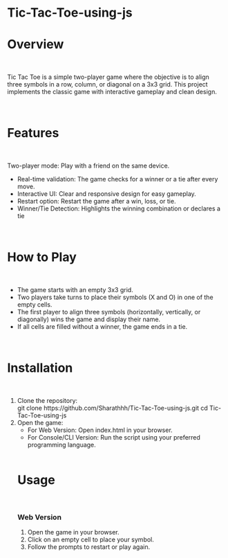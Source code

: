 # Tic-Tac-Toe-using-js

<h1>Overview</h1><br>
<p>Tic Tac Toe is a simple two-player game where the objective is to align three symbols in a row, column, or diagonal on a 3x3 grid. This project implements the classic game with interactive gameplay and clean design.

</p><br>
<h1>Features</h1><br>
<p>Two-player mode: Play with a friend on the same device.
  <ul>
<li>Real-time validation: The game checks for a winner or a tie after every move.</li>
<li>Interactive UI: Clear and responsive design for easy gameplay.</li>
<li>Restart option: Restart the game after a win, loss, or tie.</li>
<li>Winner/Tie Detection: Highlights the winning combination or declares a tie</li></ul></p><br>
<h1>How to Play</h1><br>
<p><ul>
  <li>The game starts with an empty 3x3 grid.</li>
<li>Two players take turns to place their symbols (X and O) in one of the empty cells.</li>
<li>The first player to align three symbols (horizontally, vertically, or diagonally) wins the game and display their name.</li>
<li>If all cells are filled without a winner, the game ends in a tie.</li> </ul></p><br>
<h1>Installation</h1><br>
<ol>
  <li>Clone the repository: <br>
git clone https://github.com/Sharathhh/Tic-Tac-Toe-using-js.git
cd Tic-Tac-Toe-using-js
</li>
<li>Open the game:<br>
<ul>
  <li>For Web Version: Open index.html in your browser.</li>
  <li>For Console/CLI Version: Run the script using your preferred programming language.</li>
</ul><br>
<h1>Usage</h1><br>
<h3>Web Version</h3>
<ol>
<li>Open the game in your browser.</li>
<li>Click on an empty cell to place your symbol.</li>
<li>Follow the prompts to restart or play again.</li>
</ol>



